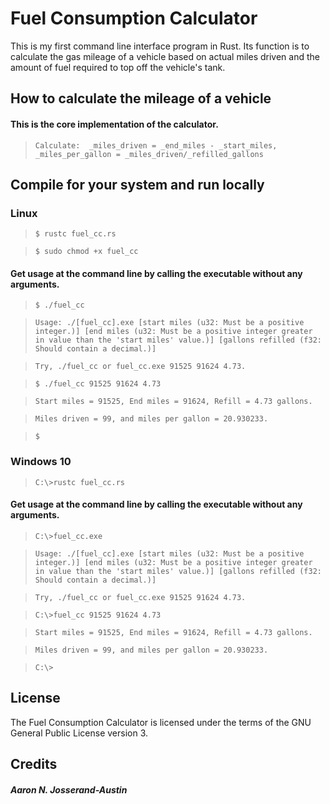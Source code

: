 # Fuel Consumption Calculator

This is my first command line interface program in Rust. Its function is to calculate the gas mileage of a vehicle based on actual miles driven and the amount of fuel required to top off the vehicle's tank.
 
## How to calculate the mileage of a vehicle

#### This is the core implementation of the calculator.

> `Calculate:  _miles_driven = _end_miles - _start_miles, _miles_per_gallon = _miles_driven/_refilled_gallons`

## Compile for your system and run locally
### Linux
> `$ rustc fuel_cc.rs`

> `$ sudo chmod +x fuel_cc`

#### Get usage at the command line by calling the executable without any arguments.
> `$ ./fuel_cc`

> `Usage: ./[fuel_cc].exe [start miles (u32: Must be a positive integer.)] [end miles (u32: Must be a positive integer greater in value than the 'start miles' value.)] [gallons refilled (f32: Should contain a decimal.)]`

> `Try, ./fuel_cc or fuel_cc.exe 91525 91624 4.73.`

> `$ ./fuel_cc 91525 91624 4.73`

> `Start miles = 91525, End miles = 91624, Refill = 4.73 gallons.`

> `Miles driven = 99, and miles per gallon = 20.930233.`

> `$  `

### Windows 10

> `C:\>rustc fuel_cc.rs`

#### Get usage at the command line by calling the executable without any arguments.
> `C:\>fuel_cc.exe`

> `Usage: ./[fuel_cc].exe [start miles (u32: Must be a positive integer.)] [end miles (u32: Must be a positive integer greater in value than the 'start miles' value.)] [gallons refilled (f32: Should contain a decimal.)]`

> `Try, ./fuel_cc or fuel_cc.exe 91525 91624 4.73.`

> `C:\>fuel_cc 91525 91624 4.73`

> `Start miles = 91525, End miles = 91624, Refill = 4.73 gallons.`

> `Miles driven = 99, and miles per gallon = 20.930233.`

> `C:\>  `

## License
The Fuel Consumption Calculator is licensed under the terms of the GNU General Public License version 3.

## Credits
##### Aaron N. Josserand-Austin
